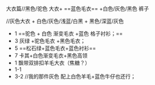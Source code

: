 大衣篇//黑色/驼色 大衣+  ==蓝色毛衣== +白色/灰色/黑色 裤子

//灰色大衣 + 白色/灰色/浅蓝/白黑 + 黑色/深蓝/灰色 

- 1 ==驼色 + 白色 渐变毛衣 +蓝色 格子衬衫；==
- 3 灰绿 +驼色毛衣 +黑色毛衣；
- 5 ==松石绿+蓝色毛衣+蓝色衬衫==
- 7 卡其+白色渐变毛衣+黑色高领
- 1 飘带双排扣羊毛大衣（焦糖？）
- 1-1  
- 3-2 //我的那件灰色 配上白色羊毛+蓝色牛仔也还行；